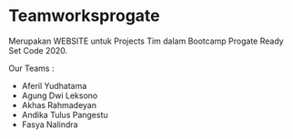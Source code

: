 # Teamworksprogate
Merupakan WEBSITE untuk Projects Tim dalam Bootcamp Progate Ready Set Code 2020.

Our Teams :
* Aferil Yudhatama
* Agung Dwi Leksono
* Akhas Rahmadeyan
* Andika Tulus Pangestu
* Fasya Nalindra
